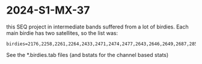 # 2024-S1-MX-37

this SEQ project in intermediate bands suffered from a lot of birdies. Each main birdie has two satellites, 
so the list was:

	birdies=2176,2258,2261,2264,2433,2471,2474,2477,2643,2646,2649,2687,2856,2859,2862

See the *.birdies.tab files (and bstats for the channel based stats)

